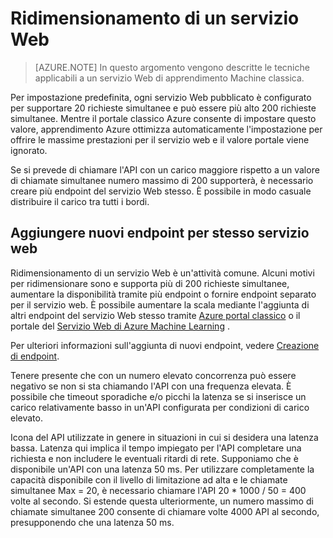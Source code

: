 <properties
   pageTitle="Ridimensionamento di servizio web | Microsoft Azure"
   description="Informazioni su come ridimensionare un servizio web aumentando concorrenza e aggiunta di nuovi endpoint."
   services="machine-learning"
   documentationCenter=""
   authors="neerajkh"
   manager="srikants"
   editor="cgronlun"
   keywords="Azure apprendimento automatico, servizi web, operationalization, il ridimensionamento, endpoint, concorrenza"
   />
<tags
   ms.service="machine-learning"
   ms.devlang="NA"
   ms.workload="data-services"
   ms.tgt_pltfrm="na"
   ms.topic="article"
   ms.date="10/05/2016"
   ms.author="neerajkh"/>

# <a name="scaling-a-web-service"></a>Ridimensionamento di un servizio Web

>[AZURE.NOTE] In questo argomento vengono descritte le tecniche applicabili a un servizio Web di apprendimento Machine classica. 

Per impostazione predefinita, ogni servizio Web pubblicato è configurato per supportare 20 richieste simultanee e può essere più alto 200 richieste simultanee. Mentre il portale classico Azure consente di impostare questo valore, apprendimento Azure ottimizza automaticamente l'impostazione per offrire le massime prestazioni per il servizio web e il valore portale viene ignorato. 

Se si prevede di chiamare l'API con un carico maggiore rispetto a un valore di chiamate simultanee numero massimo di 200 supporterà, è necessario creare più endpoint del servizio Web stesso. È possibile in modo casuale distribuire il carico tra tutti i bordi.

## <a name="add-new-endpoints-for-same-web-service"></a>Aggiungere nuovi endpoint per stesso servizio web

Ridimensionamento di un servizio Web è un'attività comune. Alcuni motivi per ridimensionare sono e supporta più di 200 richieste simultanee, aumentare la disponibilità tramite più endpoint o fornire endpoint separato per il servizio web. È possibile aumentare la scala mediante l'aggiunta di altri endpoint del servizio Web stesso tramite [Azure portal classico](https://manage.windowsazure.com/) o il portale del [Servizio Web di Azure Machine Learning](https://services.azureml.net/) .

Per ulteriori informazioni sull'aggiunta di nuovi endpoint, vedere [Creazione di endpoint](machine-learning-create-endpoint.md).

Tenere presente che con un numero elevato concorrenza può essere negativo se non si sta chiamando l'API con una frequenza elevata. È possibile che timeout sporadiche e/o picchi la latenza se si inserisce un carico relativamente basso in un'API configurata per condizioni di carico elevato.

Icona del API utilizzate in genere in situazioni in cui si desidera una latenza bassa. Latenza qui implica il tempo impiegato per l'API completare una richiesta e non includere le eventuali ritardi di rete. Supponiamo che è disponibile un'API con una latenza 50 ms. Per utilizzare completamente la capacità disponibile con il livello di limitazione ad alta e le chiamate simultanee Max = 20, è necessario chiamare l'API 20 * 1000 / 50 = 400 volte al secondo. Si estende questa ulteriormente, un numero massimo di chiamate simultanee 200 consente di chiamare volte 4000 API al secondo, presupponendo che una latenza 50 ms.

<!--Image references-->
[1]: ./media/machine-learning-scaling-webservice/machlearn-1.png
[2]: ./media/machine-learning-scaling-webservice/machlearn-2.png
